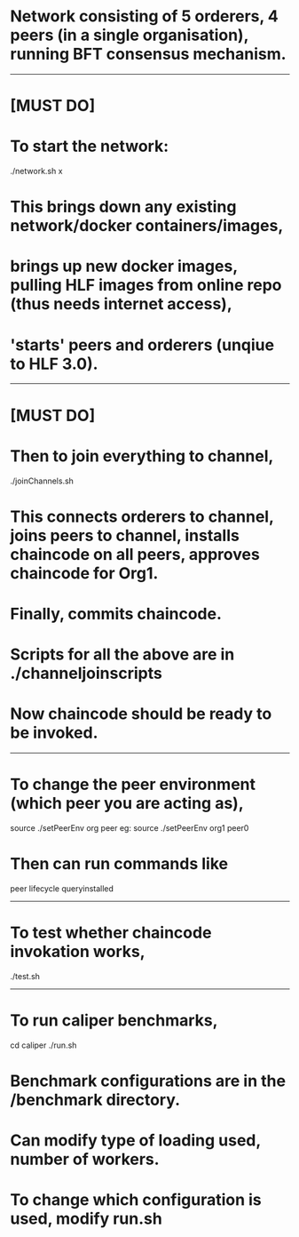 # Network consisting of 5 orderers, 4 peers (in a single organisation), running BFT consensus mechanism.

----------------------------------------------------------
# [MUST DO]
# To start the network:
./network.sh x

# This brings down any existing network/docker containers/images, 
# brings up new docker images, pulling HLF images from online repo (thus needs internet access), 
# 'starts' peers and orderers (unqiue to HLF 3.0).


----------------------------------------------------------
# [MUST DO]
# Then to join everything to channel,
./joinChannels.sh

# This connects orderers to channel, joins peers to channel, installs chaincode on all peers, approves chaincode for Org1.
# Finally, commits chaincode.
# Scripts for all the above are in ./channeljoinscripts
# Now chaincode should be ready to be invoked.

----------------------------------------------------------
# To change the peer environment (which peer you are acting as),
source ./setPeerEnv org<x> peer<x>
eg: source ./setPeerEnv org1 peer0

# Then can run commands like
peer lifecycle queryinstalled

----------------------------------------------------------
# To test whether chaincode invokation works, 
./test.sh

----------------------------------------------------------
# To run caliper benchmarks,
cd caliper
./run.sh

# Benchmark configurations are in the /benchmark directory.
# Can modify type of loading used, number of workers.
# To change which configuration is used, modify run.sh
